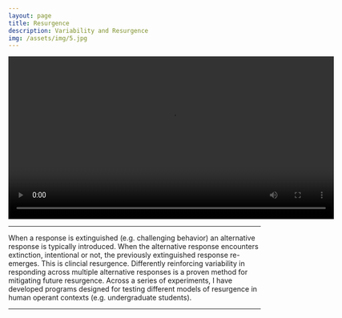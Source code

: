 ```yaml
---
layout: page
title: Resurgence
description: Variability and Resurgence
img: /assets/img/5.jpg
---
```


<video width="650" controls>
  <source src="{{ site.baseurl }}/assets/videos/5.mp4" type="video/mp4">
</video>

---

When a response is extinguished (e.g. challenging behavior) an alternative response is typically introduced. When the alternative response encounters extinction, intentional or not, the previously extinguished response re-emerges. This is clincial resurgence. Differently reinforcing variability in responding across multiple alternative responses is a proven method for mitigating future resurgence. Across a series of experiments, I have developed programs designed for testing different models of resurgence in human operant contexts (e.g. undergraduate students).

---

